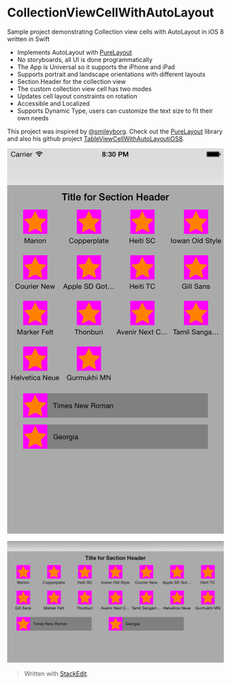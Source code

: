 # CollectionViewCellWithAutoLayout
Sample project demonstrating Collection view cells with AutoLayout in iOS 8 written in Swift

- Implements AutoLayout with [PureLayout](https://github.com/smileyborg/PureLayout)
- No storyboards, all UI is done programmatically
- The App is Universal so it supports the iPhone and iPad
- Supports portrait and landscape orientations with different layouts
- Section Header for the collection view
- The custom collection view cell has two modes
- Updates cell layout constraints on rotation
- Accessible and Localized
- Supports Dynamic Type, users can customize the text size to fit their own needs

This project was inspired by [@smileyborg](https://twitter.com/smileyborg).  Check out the [PureLayout](https://github.com/smileyborg/PureLayout) library and also his github project [TableViewCellWithAutoLayoutiOS8](https://github.com/smileyborg/TableViewCellWithAutoLayoutiOS8).

![iPhone 6 portrait](https://github.com/charliebartel/CollectionViewCellWithAutoLayout/blob/master/screenshots/iOS%20Simulator%20Screen%20Shot%20Feb%207,%202015,%208.30.37%20PM.png)

![iPhone 6 landscape](https://github.com/charliebartel/CollectionViewCellWithAutoLayout/blob/master/screenshots/iOS%20Simulator%20Screen%20Shot%20Feb%207,%202015,%208.30.41%20PM.png)

> Written with [StackEdit](https://stackedit.io/).
